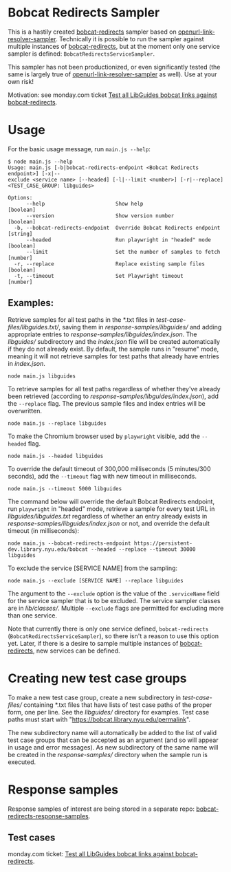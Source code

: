 # Bobcat Redirects Sampler

This is a hastily created [bobcat\-redirects](https://github.com/NYULibraries/bobcat-redirects)
sampler based on [openurl\-link\-resolver\-sampler](https://github.com/NYULibraries/openurl-link-resolver-sampler).
Technically it is possible to run the sampler against multiple instances of [bobcat\-redirects](https://github.com/NYULibraries/bobcat-redirects),
but at the moment only one service sampler is defined: `BobcatRedirectsServiceSampler`.

This sampler has not been productionized, or even significantly tested (the same is largely
true of [openurl\-link\-resolver\-sampler](https://github.com/NYULibraries/openurl-link-resolver-sampler)
as well).
Use at your own risk!

Motivation: see monday.com ticket
[Test all LibGuides bobcat links against bobcat\-redirects](https://nyu-lib.monday.com/boards/765008773/pulses/5603151493).

# Usage

For the basic usage message, run `main.js --help`:

```shell
$ node main.js --help
Usage: main.js [-b|bobcat-redirects-endpoint <Bobcat Redirects endpoint>] [-x|--
exclude <service name> [--headed] [-l|--limit <number>] [-r|--replace] <TEST_CASE_GROUP: libguides>

Options:
      --help                       Show help                           [boolean]
      --version                    Show version number                 [boolean]
  -b, --bobcat-redirects-endpoint  Override Bobcat Redirects endpoint   [string]
      --headed                     Run playwright in "headed" mode     [boolean]
      --limit                      Set the number of samples to fetch   [number]
  -r, --replace                    Replace existing sample files       [boolean]
  -t, --timeout                    Set Playwright timeout               [number]
```

## Examples:

Retrieve samples for all test paths in the *.txt files in _test-case-files/libguides.txt/_,
saving them in _response-samples/libguides/_ and adding appropriate entries to
_response-samples/libguides/index.json_.  The _libguides/_ subdirectory and the _index.json_
file will be created automatically if they do not already exist.
By default, the sample runs in "resume" mode, meaning it will not retrieve samples
for test paths that already have entries in _index.json_.

```shell
node main.js libguides
```

To retrieve samples for all test paths regardless of whether they've already been
retrieved (according to _response-samples/libguides/index.json_), add the `--replace`
flag.  The previous sample files and index entries will be overwritten.

```shell
node main.js --replace libguides
```

To make the Chromium browser used by `playwright` visible, add the `--headed` flag.

```shell
node main.js --headed libguides
```

To override the default timeout of 300,000 milliseconds (5 minutes/300 seconds),
add the `--timeout` flag with new timeout in milliseconds.

```shell
node main.js --timeout 5000 libguides
```

The command below will override the default Bobcat Redirects endpoint, run `playwright` in
"headed" mode, retrieve a sample for every test URL in _libguides/libguides.txt_
regardless of whether an entry already exists in _response-samples/libguides/index.json_
or not, and override the default timeout (in milliseconds):

```shell
node main.js --bobcat-redirects-endpoint https://persistent-dev.library.nyu.edu/bobcat --headed --replace --timeout 30000 libguides
```

To exclude the service [SERVICE NAME] from the sampling:

```shell
node main.js --exclude [SERVICE NAME] --replace libguides
```

The argument to the `--exclude` option is the value of the `.serviceName` field for the service sampler
that is to be excluded.  The service sampler classes are in _lib/classes/_.
Multiple `--exclude` flags are permitted for excluding more than one service.

Note that currently there is only one service defined, `bobcat-redirects`
(`BobcatRedirectsServiceSampler`), so there isn't a reason to use this option yet.
Later, if there is a desire to sample multiple instances of
[bobcat\-redirects](https://github.com/NYULibraries/bobcat-redirects), new services can be defined.

# Creating new test case groups

To make a new test case group, create a new subdirectory in _test-case-files/_
containing *.txt files that have lists of test case paths of the proper form, one per line.
See the _libguides/_ directory for examples.
Test case paths must start with "https://bobcat.library.nyu.edu/permalink".

The new subdirectory name will automatically be added to the list of valid test
case groups that can be accepted as an argument (and so will appear in usage and
error messages).  As new subdirectory of the same name will be created in the _response-samples/_
directory when the sample run is executed.

# Response samples

Response samples of interest are being stored in a separate repo: [bobcat\-redirects\-response\-samples](https://github.com/NYULibraries/bobcat-redirects-response-samples).

## Test cases

monday.com ticket: [Test all LibGuides bobcat links against bobcat\-redirects](https://nyu-lib.monday.com/boards/765008773/pulses/5603151493).

